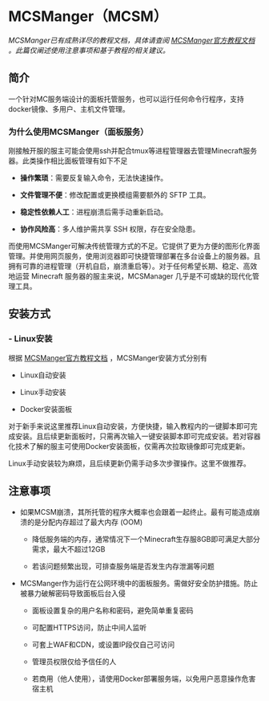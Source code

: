 # MCSManger（MCSM）

*MCSManger已有成熟详尽的教程文档，具体请查阅 [MCSManger官方教程文档](https://docs.mcsmanager.com/zh_cn/) 。此篇仅阐述使用注意事项和基于教程的相关建议。*

## 简介

一个针对MC服务端设计的面板托管服务，也可以运行任何命令行程序，支持docker镜像、多用户、主机文件管理。

### 为什么使用MCSManger（面板服务）

刚接触开服的服主可能会使用ssh并配合tmux等进程管理器去管理Minecraft服务器。此类操作相比面板管理有如下不足

- **操作繁琐**：需要反复输入命令，无法快速操作。
  
- **文件管理不便**：修改配置或更换模组需要额外的 SFTP 工具。
  
- **稳定性依赖人工**：进程崩溃后需手动重新启动。
  
- **协作风险高**：多人维护需共享 SSH 权限，存在安全隐患。
  

而使用MCSManger可解决传统管理方式的不足。它提供了更为方便的图形化界面管理。并使用网页服务，使用浏览器即可快捷管理部署在多台设备上的服务器。且拥有可靠的进程管理（开机自启，崩溃重启等）。对于任何希望长期、稳定、高效地运营 Minecraft 服务器的服主来说，MCSManager 几乎是不可或缺的现代化管理工具。

## 安装方式

### - Linux安装

根据 [MCSManger官方教程文档](https://docs.mcsmanager.com/zh_cn/) ，MCSManger安装方式分别有

- Linux自动安装
  
- Linux手动安装
  
- Docker安装面板
  

对于新手来说这里推荐Linux自动安装，方便快捷，输入教程内的一键脚本即可完成安装。且后续更新面板时，只需再次输入一键安装脚本即可完成安装。若对容器化技术了解的服主可使用Docker安装面板，仅需再次拉取镜像即可完成更新。

Linux手动安装较为麻烦，且后续更新仍需手动多次步骤操作。这里不做推荐。

## 注意事项

- 如果MCSM崩溃，其所托管的程序大概率也会跟着一起终止。最有可能造成崩溃的是分配内存超过了最大内存 (OOM)
  
  - 降低服务端的内存，通常情况下一个Minecraft生存服8GB即可满足大部分需求，最大不超过12GB
    
  - 若该问题频繁出现，可排查服务端是否发生内存泄漏等问题
    
- MCSManger作为运行在公网环境中的面板服务。需做好安全防护措施。防止被暴力破解密码导致面板后台入侵
  
  - 面板设置复杂的用户名称和密码，避免简单重复密码
    
  - 可配置HTTPS访问，防止中间人监听
    
  - 可套上WAF和CDN，或设置IP段仅自己可访问
    
  - 管理员权限仅给予信任的人
    
  - 若商用（他人使用），请使用Docker部署服务端，以免用户恶意操作危害宿主机

